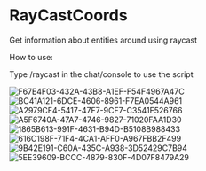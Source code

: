 # RayCastCoords


Get information about entities around using raycast

How to use:

Type /raycast in the chat/console to use the script



![F67E4F03-432A-43B8-A1EF-F54F4967A47C](https://github.com/user-attachments/assets/b503ea4d-78da-45da-ad78-35f2fa53cbe9)
![BC41A121-6DCE-4606-8961-F7EA0544A961](https://github.com/user-attachments/assets/33dad625-86bd-45eb-acec-598a42dd7baf)
![A2979CF4-5417-47F7-9CF7-C3541F526766](https://github.com/user-attachments/assets/b071a79b-8782-4859-9e03-f03b9795f179)
![A5F6740A-47A7-4746-9827-71020FAA1D30](https://github.com/user-attachments/assets/a1f9f750-28ae-44ec-8b9e-e5dc1e6ee916)
![1865B613-991F-4631-B94D-B5108B988433](https://github.com/user-attachments/assets/40a57a2e-8a4c-429d-9225-72f8a60f328d)
![616C198F-71F4-4CA1-AFF0-A967FBB2F499](https://github.com/user-attachments/assets/d685fd12-b16a-40f8-b0f0-81fef7e0f52a)
![9B42E191-C60A-435C-A938-3D52429C7B94](https://github.com/user-attachments/assets/76168f13-f84e-492c-9dea-fdc5b2a37109)
![5EE39609-BCCC-4879-830F-4D07F8479A29](https://github.com/user-attachments/assets/c84f72f9-dd34-446f-a658-d613bac4077d)
